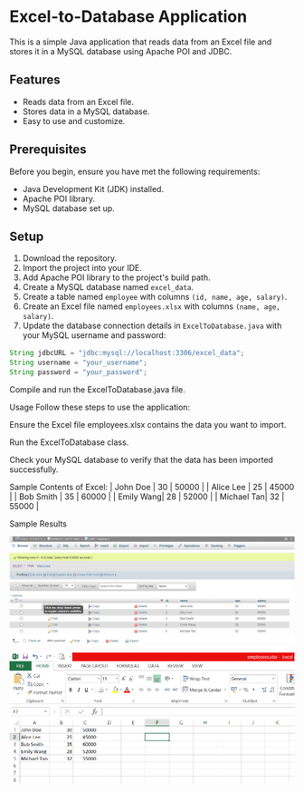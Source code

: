 # Excel-to-Database Application

This is a simple Java application that reads data from an Excel file and stores it in a MySQL database using Apache POI and JDBC.

## Features

- Reads data from an Excel file.
- Stores data in a MySQL database.
- Easy to use and customize.

## Prerequisites

Before you begin, ensure you have met the following requirements:
- Java Development Kit (JDK) installed.
- Apache POI library.
- MySQL database set up.

## Setup

1. Download the repository.
2. Import the project into your IDE.
3. Add Apache POI library to the project's build path.
4. Create a MySQL database named `excel_data`.
5. Create a table named `employee` with columns `(id, name, age, salary)`.
6. Create an Excel file named `employees.xlsx` with columns `(name, age, salary)`.
7. Update the database connection details in `ExcelToDatabase.java` with your MySQL username and password:

```java
String jdbcURL = "jdbc:mysql://localhost:3306/excel_data";
String username = "your_username";
String password = "your_password";
```

Compile and run the ExcelToDatabase.java file.

Usage
Follow these steps to use the application:

Ensure the Excel file employees.xlsx contains the data you want to import.

Run the ExcelToDatabase class.

Check your MySQL database to verify that the data has been imported successfully.

Sample Contents of Excel:
| John Doe  | 30  | 50000  |
| Alice Lee | 25  | 45000  |
| Bob Smith | 35  | 60000  |
| Emily Wang| 28  | 52000  |
| Michael Tan| 32 | 55000  |

Sample Results

![poi_snap1.PNG](https://github.com/ArjunAranetaCodes/MyWorkSamples/blob/main/java_apache_poi/poi_snap1.png)

![poi_snap2.PNG](https://github.com/ArjunAranetaCodes/MyWorkSamples/blob/main/java_apache_poi/poi_snap2.png)

